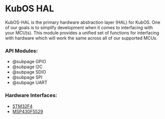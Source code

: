 # KubOS HAL

KubOS-HAL is the primary hardware abstraction layer (HAL) for KubOS. One of our goals is to simplify development when it comes to interfacing with your MCU(s). This module provides a unified set of functions for interfacing with hardware which will work the same across all of our supported MCUs.

### API Modules:

 - @subpage GPIO
 - @subpage I2C
 - @subpage SDIO
 - @subpage SPI
 - @subpage UART


### Hardware Interfaces:

 - [STM32F4](./kubos-hal-stm32f4/index.html)
 - [MSP430F5529](./kubos-hal-msp430f5529/index.html)
